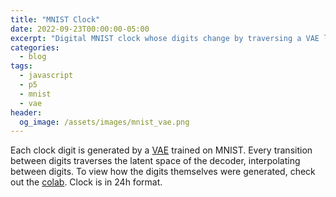 ```yaml
---
title: "MNIST Clock"
date: 2022-09-23T00:00:00-05:00
excerpt: "Digital MNIST clock whose digits change by traversing a VAE latent space."
categories:
  - blog
tags:
  - javascript
  - p5
  - mnist
  - vae
header:
  og_image: /assets/images/mnist_vae.png
---
```



<html>
  <head>
    <meta charset="utf-8">
    <meta name="viewport" content="width=device-width, initial-scale=1.0">
    <script src="https://cdn.jsdelivr.net/npm/p5@1.3.1/lib/p5.js"></script>
    <script src="/assets/vae_clock.js"></script>
  </head>

<body>
    <main>
    </main>
</body>
</html>

Each clock digit is generated by a [VAE](https://keras.io/examples/generative/vae/) trained on MNIST. 
Every transition between digits traverses the latent space of the decoder, interpolating between digits.
To view how the digits themselves were generated, check out the [colab](https://colab.research.google.com/github/jerpint/jerpint.github.io/blob/master/colabs/vae.ipynb).
Clock is in 24h format.
